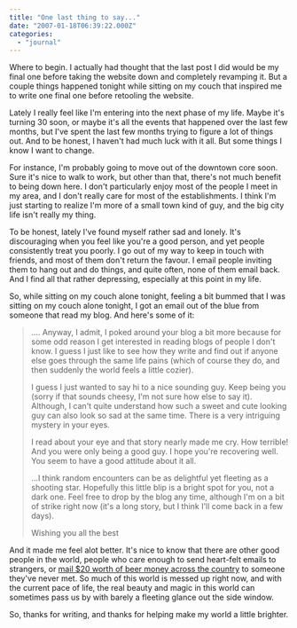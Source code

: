 ```yaml
---
title: "One last thing to say..."
date: "2007-01-18T06:39:22.000Z"
categories: 
  - "journal"
---
```


Where to begin. I actually had thought that the last post I did would be my final one before taking the website down and completely revamping it. But a couple things happened tonight while sitting on my couch that inspired me to write one final one before retooling the website.

Lately I really feel like I'm entering into the next phase of my life. Maybe it's turning 30 soon, or maybe it's all the events that happened over the last few months, but I've spent the last few months trying to figure a lot of things out. And to be honest, I haven't had much luck with it all. But some things I know I want to change.

For instance, I'm probably going to move out of the downtown core soon. Sure it's nice to walk to work, but other than that, there's not much benefit to being down here. I don't particularly enjoy most of the people I meet in my area, and I don't really care for most of the establishments. I think I'm just starting to realize I'm more of a small town kind of guy, and the big city life isn't really my thing.

To be honest, lately I've found myself rather sad and lonely. It's discouraging when you feel like you're a good person, and yet people consistently treat you poorly. I go out of my way to keep in touch with friends, and most of them don't return the favour. I email people inviting them to hang out and do things, and quite often, none of them email back. And I find all that rather depressing, especially at this point in my life.

So, while sitting on my couch alone tonight, feeling a bit bummed that I was sitting on my couch alone tonight, I got an email out of the blue from someone that read my blog. And here's some of it:

> .... Anyway, I admit, I poked around your blog a bit more because for some odd reason I get interested in reading blogs of people I don't know. I guess I just like to see how they write and find out if anyone else goes through the same life pains (which of course they do, and then suddenly the world feels a little cozier).
> 
> I guess I just wanted to say hi to a nice sounding guy. Keep being you (sorry if that sounds cheesy, I'm not sure how else to say it). Although, I can't quite understand how such a sweet and cute looking guy can also look so sad at the same time. There is a very intriguing mystery in your eyes.
> 
> I read about your eye and that story nearly made me cry. How terrible! And you were only being a good guy. I hope you're recovering well. You seem to have a good attitude about it all.
> 
> ...I think random encounters can be as delightful yet fleeting as a shooting star. Hopefully this little blip is a bright spot for you, not a dark one. Feel free to drop by the blog any time, although I'm on a bit of strike right now (it's a long story, but I think I'll come back in a few days).
> 
> Wishing you all the best

And it made me feel alot better. It's nice to know that there are other good people in the world, people who care enough to send heart-felt emails to strangers, or [mail $20 worth of beer money across the country](http://www.migratorynerd.com/index.php/archives/153) to someone they've never met. So much of this world is messed up right now, and with the current pace of life, the real beauty and magic in this world can sometimes pass us by with barely a fleeting glance out the side window.

So, thanks for writing, and thanks for helping make my world a little brighter.

